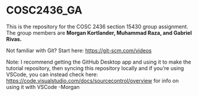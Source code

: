 # COSC2436_GA

This is the repository for the COSC 2436 section 15430 group assignment.
The group members are **Morgan Kortlander, Muhammad Raza, and	Gabriel Rivas.**

Not familiar with Git? Start here: https://git-scm.com/videos

Note: I recommend getting the GitHub Desktop app and using it to make the tutorial repository, then syncing this repository locally and if you're using VSCode, you can instead check here: https://code.visualstudio.com/docs/sourcecontrol/overview for info on using it with VSCode 
-Morgan
